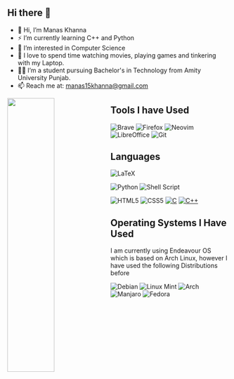 ## Hi there 👋

<!--
Here are some ideas to get you started:
- 🔭 I’m currently working on ...
- 🌱 I’m currently learning ...
- 👯 I’m looking to collaborate on ...
- 🤔 I’m looking for help with ...
- 💬 Ask me about ...
- 📫 How to reach me: ...
- 😄 Pronouns: ...
- ⚡ Fun fact: ...
-->
- 👋 Hi, I’m Manas Khanna
- ⚡ I’m currently learning C++ and Python
- 👀 I’m interested in Computer Science
- 🌱 I love to spend time watching movies, playing games and tinkering with my Laptop.
- 👨‍💻 I’m a student pursuing Bachelor's in Technology from Amity University Punjab. 
- 📫 Reach me at: manas15khanna@gmail.com
<!-- 🔗 You can check out my [website](https://sohamch08.github.io/) -->


<!--<img align="left" width="49%" height="40%" src="https://github-readme-stats.vercel.app/api?username=manas15khanna&show_icons=true&theme=tokyonight&hide_border=true"/> -->
<img align="left" width="46%" height="40%" src="https://github-readme-stats.vercel.app/api/top-langs/?username=manas15khanna&theme=tokyonight&hide_border=false&include_all_commits=true&count_private=false&layout=compact&hide_border=true"/>

## Tools I have Used 
![Brave](https://img.shields.io/badge/Brave-FB542B?style=for-the-badge&logo=Brave&logoColor=white)
![Firefox](https://img.shields.io/badge/Firefox-FB542B?style=for-the-badge&logo=Firefox&logoColor=white)
![Neovim](https://img.shields.io/badge/NeoVim-%2357A143.svg?&style=for-the-badge&logo=neovim&logoColor=white)
![LibreOffice](https://img.shields.io/badge/LibreOffice-%2318A303?style=for-the-badge&logo=LibreOffice&logoColor=white)
![Git](https://img.shields.io/badge/git-%23F05033.svg?style=for-the-badge&logo=git&logoColor=white)
<!-- [Obsidian](https://img.shields.io/badge/Obsidian-%23483699.svg?style=for-the-badge&logo=obsidian&logoColor=white) -->

## Languages
![LaTeX](https://img.shields.io/badge/latex-%23008080.svg?style=for-the-badge&logo=latex&logoColor=white)
<!-- ![Markdown](https://img.shields.io/badge/markdown-%23000000.svg?style=for-the-badge&logo=markdown&logoColor=white) -->
![Python](https://img.shields.io/badge/python-3670A0?style=for-the-badge&logo=python&logoColor=ffdd54)
![Shell Script](https://img.shields.io/badge/shell_script-%23121011.svg?style=for-the-badge&logo=gnu-bash&logoColor=white)
<!-- ![Java](https://img.shields.io/badge/java-%23ED8B00.svg?style=for-the-badge&logo=openjdk&logoColor=white) -->
![HTML5](https://img.shields.io/badge/html5-%23E34F26.svg?style=for-the-badge&logo=html5&logoColor=white)
![CSS5](https://img.shields.io/badge/css3-%231572B6.svg?style=for-the-badge&logo=css3&logoColor=white)
[![C](https://img.shields.io/badge/C-00599C?style=for-the-badge&logo=c&logoColor=white)](#)
[![C++](https://img.shields.io/badge/C++-%2300599C.svg?style=for-the-badge&logo=c%2B%2B&logoColor=white)](#)
<!-- [![Lua](https://img.shields.io/badge/Lua-%232C2D72.svg?style=for-the-badge&logo=lua&logoColor=white)](#) -->
<!-- [![R](https://img.shields.io/badge/R-%23276DC3.svg?style=for-the-badge&logo=r&logoColor=white)](#) -->

## Operating Systems I Have Used
I am currently using Endeavour OS which is based on Arch Linux, however I have used the following Distributions before

![Debian](https://img.shields.io/badge/Debian-D70A53?style=for-the-badge&logo=debian&logoColor=white)
![Linux Mint](https://img.shields.io/badge/Linux%20Mint-87CF3E?style=for-the-badge&logo=Linux%20Mint&logoColor=white)
![Arch](https://img.shields.io/badge/Arch%20Linux-1793D1?logo=arch-linux&logoColor=fff&style=for-the-badge)
![Manjaro](https://img.shields.io/badge/Manjaro-35BF5C?style=for-the-badge&logo=Manjaro&logoColor=white)
![Fedora](https://img.shields.io/badge/Fedora-294172?style=for-the-badge&logo=fedora&logoColor=white)
<!--[![macOS](https://img.shields.io/badge/macOS-000000?style=for-the-badge&logo=apple&logoColor=F0F0F0)](#)-->
